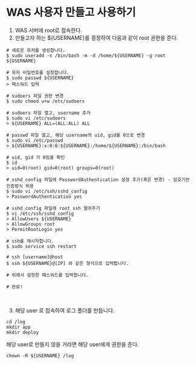 # WAS 사용자 만들고 사용하기
1. WAS 서버에 root로 접속한다.
2. 만들고자 하는 ${USERNAME}를 결정하여 다음과 같이 root 권한을 준다.

```shell
# 새로운 유저를 생성합니다.
$ sudo useradd -s /bin/bash -m -d /home/${USERNAME} -g root ${USERNAME}

# 유저 비밀번호를 설정합니다.
$ sudo passwd ${USERNAME}
> 패스워드 입력

# sudoers 파일 권한 변경
$ sudo chmod u+w /etc/sudoers

# sudoers 파일 열고, username 추가
$ sudo vi /etc/sudoers 
> ${USERNAME} ALL=(ALL:ALL) ALL

# passwd 파일 열고, 해당 username의 uid, gid를 0으로 변경
$ sudo vi /etc/passwd
> ${USERNAME}:x:0:0:${USERNAME}:/home/${USERNAME}:/bin/bash

# uid, gid 가 0임을 확인
$ id
> uid=0(root) gid=0(root) groups=0(root)

# sshd_config 파일에 PasswordAuthentication 설정 추가(혹은 변경) - 암호기반 인증방식 허용
$ sudo vi /etc/ssh/sshd_config
> PasswordAuthentication yes

# sshd_config 파일에 root ssh 열어주기
$ vi /etc/ssh/sshd_config
> AllowUsers ${USERNAME}
> AllowGroups root
> PermitRootLogin yes

# ssh를 재시작합니다.
$ sudo service ssh restart

# ssh [username]@host
$ ssh ${USERNAME}@[IP] 와 같은 형식으로 입력합니다.

# 위에서 설정한 패스워드를 입력합니다.

# 완료!
```

<br />

3. 해당 user 로 접속하여 로그 폴더를 만듭니다.

```shell
cd /log
mkdir app
mkdir deploy
```

해당 user로 만들지 않을 거라면 해당 user에게 권한을 준다.

```shell
chown -R ${USERNAME} /log
```

